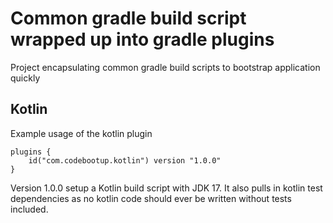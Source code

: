 # Common gradle build script wrapped up into gradle plugins 
Project encapsulating common gradle build scripts to bootstrap application quickly

## Kotlin
Example usage of the kotlin plugin 
```
plugins {
    id("com.codebootup.kotlin") version "1.0.0"
}
```
Version 1.0.0 setup a Kotlin build script with JDK 17.  It also pulls in kotlin test dependencies as no kotlin code should ever be written without tests included.

